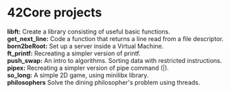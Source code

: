 # 42Core projects 

**libft:** Create a library consisting of useful basic functions.                                                                                                  
**get_next_line:** Code a function that returns a line read from a file descriptor.                                                                                 
**born2beRoot:** Set up a server inside a Virtual Machine.                                                                                                        
**ft_printf:** Recreating a simpler version of printf.                                                                                                             
**push_swap:** An intro to algorithms. Sorting data with restricted instructions.                                                                                   
**pipex:** Recreating a simpler version of pipe command (|).                                                                                                       
**so_long:** A simple 2D game, using minilibx library.                                                                                                             
**philosophers** Solve the dining philosopher's problem using threads.  
